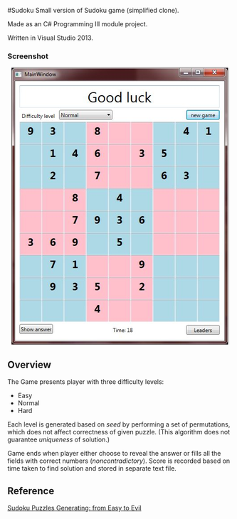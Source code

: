 #Sudoku
Small version of Sudoku game (simplified clone).

Made as an C# Programming III module project.

Written in Visual Studio 2013.

### Screenshot

<p align="center">
  <img src="screenshot.JPG" alt="Screenshot"/>
</p>

## Overview

The Game presents player with three difficulty levels:
- Easy
- Normal
- Hard

Each level is generated based on *seed* by performing a set of permutations, which does not affect correctness of given puzzle. (This algorithm does not guarantee *uniqueness* of solution.)

Game ends when player either choose to reveal the answer or fills all the fields with correct numbers (*noncontradictory*). Score is recorded based on time taken to find solution and stored in separate text file.

## Reference
[Sudoku Puzzles Generating: from Easy to Evil](http://zhangroup.aporc.org/images/files/Paper_3485.pdf)
